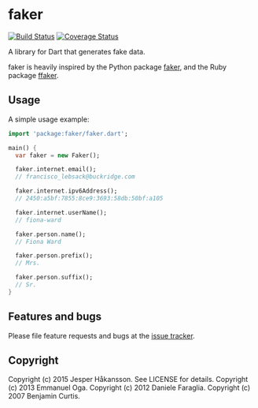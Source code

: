 # faker
[![Build Status](https://travis-ci.org/drager/faker.svg?branch=master)](https://travis-ci.org/drager/faker)
[![Coverage Status](https://coveralls.io/repos/drager/faker/badge.svg)](https://coveralls.io/r/drager/faker)

A library for Dart that generates fake data.

faker is heavily inspired by the Python package [faker](https://github.com/joke2k/faker),
and the Ruby package [ffaker](https://github.com/EmmanuelOga/ffaker).

## Usage

A simple usage example:
```dart
import 'package:faker/faker.dart';

main() {
  var faker = new Faker();

  faker.internet.email();
  // francisco_lebsack@buckridge.com

  faker.internet.ipv6Address();
  // 2450:a5bf:7855:8ce9:3693:58db:50bf:a105

  faker.internet.userName();
  // fiona-ward

  faker.person.name();
  // Fiona Ward

  faker.person.prefix();
  // Mrs.

  faker.person.suffix();
  // Sr.
}
```

## Features and bugs

Please file feature requests and bugs at the [issue tracker][tracker].

[tracker]: https://github.com/drager/faker/issues

## Copyright
Copyright (c) 2015 Jesper Håkansson. See LICENSE for details. Copyright (c) 2013 Emmanuel Oga.
Copyright (c) 2012 Daniele Faraglia. Copyright (c) 2007 Benjamin Curtis.
